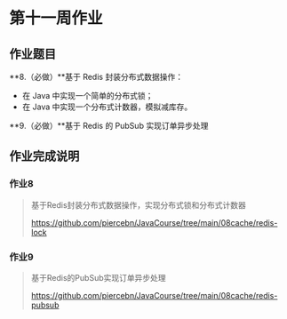 # 第十一周作业

## 作业题目

**8.（必做）**基于 Redis 封装分布式数据操作：

- 在 Java 中实现一个简单的分布式锁；
- 在 Java 中实现一个分布式计数器，模拟减库存。

**9.（必做）**基于 Redis 的 PubSub 实现订单异步处理

## 作业完成说明

### 作业8

> 基于Redis封装分布式数据操作，实现分布式锁和分布式计数器
>
> https://github.com/piercebn/JavaCourse/tree/main/08cache/redis-lock



### 作业9

> 基于Redis的PubSub实现订单异步处理
>
> https://github.com/piercebn/JavaCourse/tree/main/08cache/redis-pubsub



